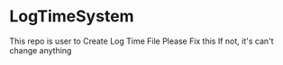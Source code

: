 # LogTimeSystem
This repo is user to Create Log Time File
Please Fix this
If not, it's can't change anything
